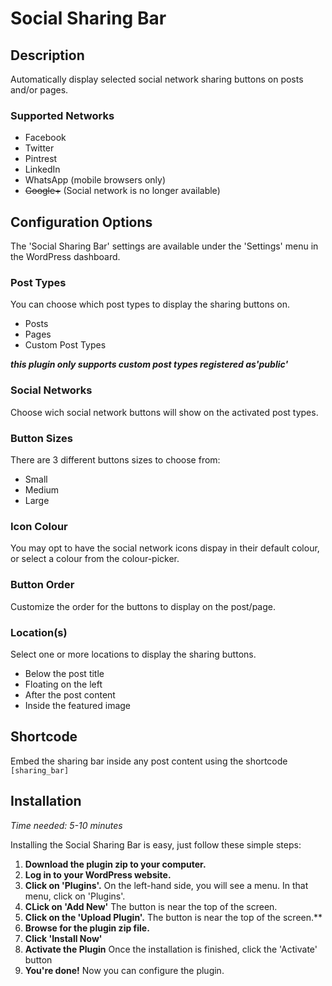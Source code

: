 # Social Sharing Bar

## Description

Automatically display selected social network sharing buttons on posts and/or pages.

### Supported Networks
- Facebook
- Twitter
- Pintrest
- LinkedIn
- WhatsApp (mobile browsers only)
- ~~Google+~~ (Social network is no longer available)

## Configuration Options

The 'Social Sharing Bar' settings are available under the 'Settings' menu in the WordPress dashboard.

### Post Types

You can choose which post types to display the sharing buttons on.

- Posts
- Pages
- Custom Post Types

**_this plugin only supports custom post types registered as'public'_**

### Social Networks

Choose wich social network buttons will show on the activated post types.

### Button Sizes

There are 3 different buttons sizes to choose from:

- Small
- Medium
- Large

### Icon Colour

You may opt to have the social network icons dispay in their default colour, or select a colour from the colour-picker.

### Button Order

Customize the order for the buttons to display on the post/page.

### Location(s)

Select one or more locations to display the sharing buttons.

- Below the post title
- Floating on the left
- After the post content
- Inside the featured image

## Shortcode

Embed the sharing bar inside any post content using the shortcode `[sharing_bar]`


## Installation

_Time needed: 5-10 minutes_

Installing the Social Sharing Bar is easy, just follow these simple steps:

1. **Download the plugin zip to your computer.**
2. **Log in to your WordPress website.**
3. **Click on 'Plugins'.** On the left-hand side, you will see a menu. In that menu, click on 'Plugins'.
4. **CLick on 'Add New'** The button is near the top of the screen.
5. **Click on the 'Upload Plugin'.** The button is near the top of the screen.**
6. **Browse for the plugin zip file.**
7. **Click 'Install Now'**
8. **Activate the Plugin** Once the installation is finished, click the 'Activate' button
9. **You're done!** Now you can configure the plugin.

